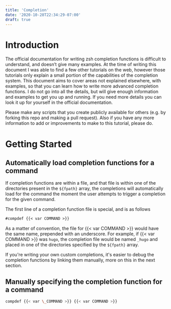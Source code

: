 ```yaml
---
title: 'Completion'
date: '2020-10-28T22:34:29-07:00'
draft: true
---
```


# Introduction

The official documentation for writing zsh completion functions is difficult to understand, and doesn’t give many examples. At the time of writing this document I was able to find a few other tutorials on the web, however those tutorials only explain a small portion of the capabilities of the completion system. This document aims to cover areas not explained elsewhere, with examples, so that you can learn how to write more advanced completion functions. I do not go into all the details, but will give enough information and examples to get you up and running. If you need more details you can look it up for yourself in the official documentation.

Please make any scripts that you create publicly available for others (e.g. by forking this repo and making a pull request). Also if you have any more information to add or improvements to make to this tutorial, please do.


# Getting Started

## Automatically load completion functions for a command

If completion functions are within a file, and that file is within one of the directories present in the `${fpath}` array, the completions will automatically load for the command the moment the user attempts to trigger a completion for the given command. 

The first line of a completion function file is special, and is as follows

```txt
#compdef {{< var COMMAND >}}
```

As a matter of convention, the file for {{< var COMMAND >}} would have the same name, prepended with an underscore. For example, if {{< var COMMAND >}} was `hugo`, the completion file would be named `_hugo` and placed in one of the directories specified by the `${fpath}` array.

If you're writing your own custom completions, it's easier to debug the completion functions by linking them manually, more on this in the next section.

## Manually specifying the completion function for a command

```sh
compdef {{< var \_COMMAND >}} {{< var COMMAND >}}
```
